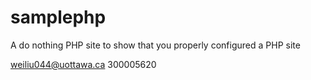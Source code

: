 samplephp
=========

A do nothing PHP site to show that you properly configured a PHP site

weiliu044@uottawa.ca
300005620